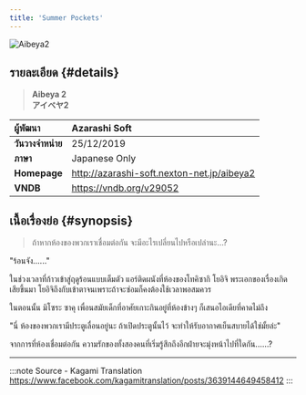 ```yaml
---
title: 'Summer Pockets'
---
```


![Aibeya2](/img/visualnovel/preview/aibeya2.jpeg)

## รายละเอียด {#details}

> **Aibeya 2**  
> **アイベヤ2**

| ผู้พัฒนา | Azarashi Soft |
| :---- | :---- |
| **วันวางจำหน่าย** | 25/12/2019 |
| **ภาษา** | Japanese Only |
| **Homepage** | http://azarashi-soft.nexton-net.jp/aibeya2 |
| **VNDB** | https://vndb.org/v29052 |

## เนื้อเรื่องย่อ {#synopsis}

> ‍‍‍‍‍‍ถ้าหากห้องของพวกเราเชื่อมต่อกัน
> จะมีอะไรเปลี่ยนไปหรือเปล่านะ...?

"ร้อนจัง......"

ในช่วงเวลาที่ก้าวเข้าสู่ฤดูร้อนแบบเต็มตัว แอร์ติดผนังที่ห้องของโทคิซากิ โยอิจิ พระเอกของเรื่องเกิดเสียขึ้นมา โยอิจิถึงกับเข้าตาจนเพราะถ้าจะซ่อมก็คงต้องใช้เวลาพอสมควร

ในตอนนั้น มิโซระ ซาคุ เพื่อนสมัยเด็กที่อาศัยเกาะกินอยู่ที่ห้องข้างๆ ก็เสนอไอเดียที่คาดไม่ถึง

"นี่ ห้องของพวกเรามีประตูเลื่อนอยู่นะ
ถ้าเปิดประตูนั้นไว้ จะทำให้รับอากาศเย็นสบายได้ใช่มั้ยล่ะ"

จากการที่ห้องเชื่อมต่อกัน
ความรักของทั้งสองคนที่เริ่มรู้สึกถึงอีกฝ่ายจะมุ่งหน้าไปที่ใดกัน......?

---
:::note Source - Kagami Translation
https://www.facebook.com/kagamitranslation/posts/3639144649458412
:::